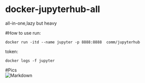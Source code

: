 # docker-jupyterhub-all
all-in-one,lazy but heavy


#How to use
run:

```
docker run -itd --name jupyter -p 8888:8888  comm/jupyterhub
```

token:

```
docker logs -f jupyter
```

#Pics  
![Markdown](http://i1.fuimg.com/694064/76f90d51980cf490.jpg)


